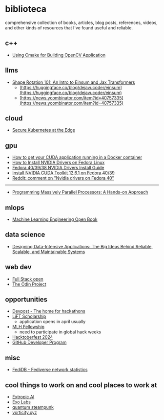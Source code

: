 # biblioteca
comprehensive collection of books, articles, blog posts, references, videos, and other kinds of resources that I've found useful and reliable.

## c++

- [Using Cmake for Building OpenCV Application](https://girishjoshi.io/post/using-cmake-for-building-opencv-application/)

## llms

- [Shape Rotation 101: An Intro to Einsum and Jax Transformers](https://sankalp.bearblog.dev/einsum-new/)
  - [https://huggingface.co/blog/dejavucoder/einsum](https://huggingface.co/blog/dejavucoder/einsum)
  - [https://news.ycombinator.com/item?id=40757335](https://news.ycombinator.com/item?id=40757335)
 
## cloud

- [Secure Kubernetes at the Edge](https://ubuntu.com/engage/secure-kubernetes-at-the-edge)

## gpu
- [How to get your CUDA application running in a Docker container](https://www.celantur.com/blog/run-cuda-in-docker-on-linux/)
- [How to Install NVIDIA Drivers on Fedora Linux](https://www.tecmint.com/install-nvidia-drivers-in-linux/)
- [Fedora 40/39/38 NVIDIA Drivers Install Guide](https://www.if-not-true-then-false.com/2015/fedora-nvidia-guide/#1-before-nvidia-drivers-installation)
- [Install NVIDIA CUDA Toolkit 12.6.1 on Fedora 40/39](https://www.if-not-true-then-false.com/2018/install-nvidia-cuda-toolkit-on-fedora/)
- [Reddit: comment on "Nvidia drivers on Fedora 40"](https://www.reddit.com/r/Fedora/comments/1buai1x/comment/kxroiks/?utm_source=share&utm_medium=web3x&utm_name=web3xcss&utm_term=1&utm_content=share_button)

---

- [Programming Massively Parallel Processors: A Hands-on Approach](https://www.amazon.com/dp/B0B2R8VT2W?ref_=cm_sw_r_cp_ud_dp_BF6T9VZFJH1GMDEXG91Q)

## mlops

- [Machine Learning Engineering Open Book](https://github.com/stas00/ml-engineering)

## data science

- [Designing Data-Intensive Applications: The Big Ideas Behind Reliable, Scalable, and Maintainable Systems](https://www.amazon.com/dp/1449373321?ref_=cm_sw_r_cp_ud_dp_SAZQ1NW67E3N3WERJV6E)

## web dev

- [Full Stack open](https://fullstackopen.com/en/)
- [The Odin Project](https://www.theodinproject.com/)

## opportunities

- [Devpost - The home for hackathons](https://devpost.com/)
- [LiFT Scholarship](https://www.linuxfoundation.org/about/lift-scholarships)
  - application opens in april usually
- [MLH Fellowship](https://fellowship.mlh.io/)
    - need to participate in global hack weeks
- [Hacktoberfest 2024](https://hacktoberfest.com/)
- [GitHub Developer Program](https://docs.github.com/en/get-started/exploring-integrations/github-developer-program)

## misc

- [FediDB - Fediverse network statistics](https://fedidb.org/)

## cool things to work on and cool places to work at

- [Extropic AI](https://www.extropic.ai/)
- [Exo Labs](https://exolabs.net/)
- [quantum steampunk](https://www.quantamagazine.org/can-thermodynamics-go-quantum-20240912/)
- [vorticity.xyz](https://vorticity.xyz/)

